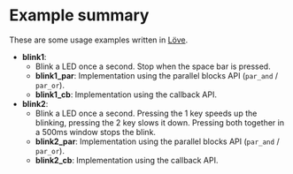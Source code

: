 # Example summary
These are some usage examples written in [Löve](https://love2d.org).
* **blink1**:
	* Blink a LED once a second. Stop when the space bar is pressed.
	* **blink1_par**: Implementation using the parallel blocks API (`par_and` / `par_or`).
	* **blink1_cb**: Implementation using the callback API.
* **blink2**:
	* Blink a LED once a second. Pressing the 1 key speeds up the blinking, pressing the 2 key slows it down. Pressing both together in a 500ms window stops the blink.
 	* **blink2_par**: Implementation using the parallel blocks API (`par_and` / `par_or`).
	* **blink2_cb**: Implementation using the callback API.
